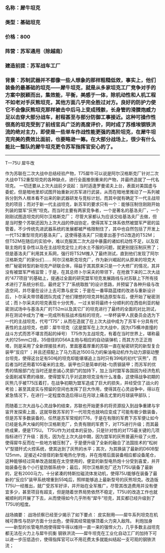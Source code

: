 ### 名称：犀牛坦克
### 类型：基础坦克
### 价格：800
### 阵营：苏军通用（除越南）
### 建造前提：苏军战车工厂
### 背景：苏制武器并不都像一些人想象的那样粗糙低效，事实上，他们装备的最基础的坦克——犀牛坦克，就是从多家坦克工厂竞争对手的方案中脱颖而出，集效能，平衡，美感于一体，除机动性和人机工程不如老对手灰熊坦克，其他方面几乎完全胜过对方。良好的防护力使它不会像灰熊坦克那样被击中后马上变成残骸，长身管的滑膛炮威力足以击穿大部分战车，射程甚至与部分防御工事接近。这种可操作性很高的坦克受到了前线官兵广泛的高度评价，同时成了苏维埃钢铁洪流的绝对主力，即使是一些单车作战性能更强的高阶坦克，在犀牛坦克完美的费效比面前，也要略逊一筹。在大部分战场上，很少有什么能比一整队的犀牛坦克更令苏军指挥官安心的了。

***

T—75U 犀牛改

作为苏联在二次大战中总结经验产物，T75犀牛可以说是阿尔汉格斯克厂针对二次大战中T52重型坦克的各种缺点，进行全面推倒重来的产物，并最终造就了一代名坦克。
一切还要从上次大战前夕说起：当时适逢罗曼诺夫上台，表面对美国虚与委蛇，但是暗地里却试图开始重新对苏军进行武装，从而在暗地里推动了一系列被拆分到外人根本看不出来的新武器研发与竞标计划，而其中就有确定下一代主战坦克的项目；而对于新一代主战坦克，新苏军的要求只有一个：能够压制住刚刚开始列装的盟军“灰熊”坦克。而当时主要有两家竞争者，一个是著名的基洛夫厂，一个刚刚试图造坦克的阿尔汉格斯克厂；
尽管大家都认为应该交给基洛夫厂去做，但是当时整个苏联还因为上次大战的停战协定，使得其军工体系依然被盟军严密的监管着，不少传统先进武器系统的发展都被严格限制住了，其中也自然包括了开发上一代T52重型坦克的基洛夫厂。这使得基洛夫厂只能拿出基于t52改造的T52M；但T52M在随后的实验中，难以克服其二次大战中暴露的诸如机动性不足，以及双联主炮的复杂性以及在主战坦克定位上的水土不服的问题，就更别提压制灰熊了；但是基洛夫厂利用其关系网，强行将T52M推入了最终测试，直到他们发现了阿尔汉格斯克厂的家伙们……
阿尔汉格斯克坦克厂，作为新兴崛起的从原来的坦克大修厂秘密转型的新坦克产研联合体，得益于其其原来只是一个大修厂的情况，其并没有被盟军严格监管；于是，在其总师卜尔采夫的带领下，在抢救下来的二次大战的“477项目”的基础上，提通过全面的研究盟军坦克发展路线与对苏联上下所有技术进行了系统分析后，最终定下了“系统取胜”的设计思路，并预留了各种升级与改造空间，并尽量在设计上去可靠与皮实；于是在一番筚路蓝缕的改进与重新设计后，卜尔采夫带领着团队完成了他们理想的坦克并制造原型车后，便开始了秘密测试；而卜尔采夫的坦克表现十分优秀，一过关斩将最终十分顺利的在西伯利亚的秘密测试场中与基洛夫厂的T52m以及其它厂的坦克进行了最终的全面的对比测试，并在测试中成为了唯一完成所有技战术指标的坦克，一举杯装甲人民委员会选为下一代的主战坦克，代号“T75”；从而在造就了在上次大战中成为了苏军十分具有代表性的主战坦克，也即：犀牛坦克（这是盟军在上次大战中，因为t75横冲直撞的战斗方式而苦不堪言而起的绰号）
T75作为主战坦克，有着在当时世界上，堪称最大的125mm口径，35倍径的D56A主炮与相应的自动装弹机；而其方方正正炮塔，则是采用了全新焊接技术的，里面塞着厚重的苏联一直在秘密研究的新型复合装甲“反应1” ；并且还搭配上了马力高达1500马力的柴油电动机作为动力源驱动整台坦克，使得这台足有50吨的坦克却能堪堪追上当时只有39吨的初代“灰熊”，而后者当时还用着105毫米的主炮，装甲也只是简单的硅-匀质钢装甲；而苏军的优秀的情报部门在当时还是忠诚心灵部门的加持下，加上当时盟军各国因为经济危机全面削减军费的缘故，使得盟军几乎对这款坦克没有什么准备，这使得战争初期的灰熊几乎被T75压着打，在战争初期为盟军造成了巨大的损失，并经受住了战火的考验；甚至其皮实与预留的空间也发挥了巨大作用，使得其在心灵战争中，得以在紧急情况下，在进行一定程度改造后得以在月球上痛击尤里的月球装甲部队；

而随着三次大战与心灵战争的结束，苏联也开始更多的将资源投入到战争重建与宇宙开发探索上面，这就导致苏军的下一代坦克也就响应变成了可能有极少数装备，但是苏军多数装备的，任然是苏军常规的T76，于是在有限的军费下苏军便让如今已经是名声大噪的阿尔汉格斯克厂，负责有限的军费下，对T75进行升级；而其最终成果，便是T75U。
T75U作为对成本的妥协，只是针对性的对T75最关键的几项指标进行了升级：首先，因为在上次大战中期，因为盟军的灰熊普遍升级了火控，使得犀牛反而在一些地方被压制了，于是便升级了全新的融合了法国技术的“松树V”型猎歼式火控系统，使其达到了灰熊的水平；其次，为其换装了最新的D60B型125mm，足接近42倍径的新型电热化学炮，并在炮塔后面装备相应都设备尾仓，这种能够经过简单改造就能在太空使用的，便宜的新型电热炮十分受到喜爱，并开始装备在各个小行星防御系统中；最后，阿尔汉格斯克厂还为T75U装备了最新的，足有2000马力，十分紧凑的特斯拉磁流体发动机，使得75U能够在装备了最新的“反应5”装甲系统增重到55吨后，照样能够追上最新型号的灰熊坦克。改造版T75U一经推出，就广受苏军好评，并开始在全军推广，尽管其改造费用并没有便宜多少，甚至项目有超支，但是随着世界局势依然不稳定，T75U的改造工作也就被顺利的开展了下去，从而使得如今几乎所有“犀牛”坦克，其实都已经升级到了T75U的程度。

战场摘要：
战场侦察已经至少揭示了如下要点：
皮实耐用——犀牛系列坦克在机械可靠性与防护方面十分出色，使得其经常能够顶着火力突入敌阵。
利炮加身——新型的长管电热炮使得犀牛得以维持一直一来的强悍火力，几乎多数主战坦克都无法在火力上与犀牛抗衡
钢铁洪流——犀牛坦克在工业化自动工厂的加持下可以进一步压低造价，使得指挥官可以不用花费太多就能纠结起一支可观的钢铁洪流；